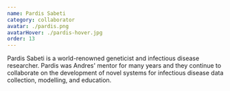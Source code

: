 ```yaml
---
name: Pardis Sabeti
category: collaborator
avatar: ./pardis.png
avatarHover: ./pardis-hover.jpg
order: 13
---
```


Pardis Sabeti is a world-renowned geneticist and infectious disease researcher. Pardis was Andres' mentor for many years and they continue to collaborate on the development of novel systems for infectious disease data collection, modelling, and education.

